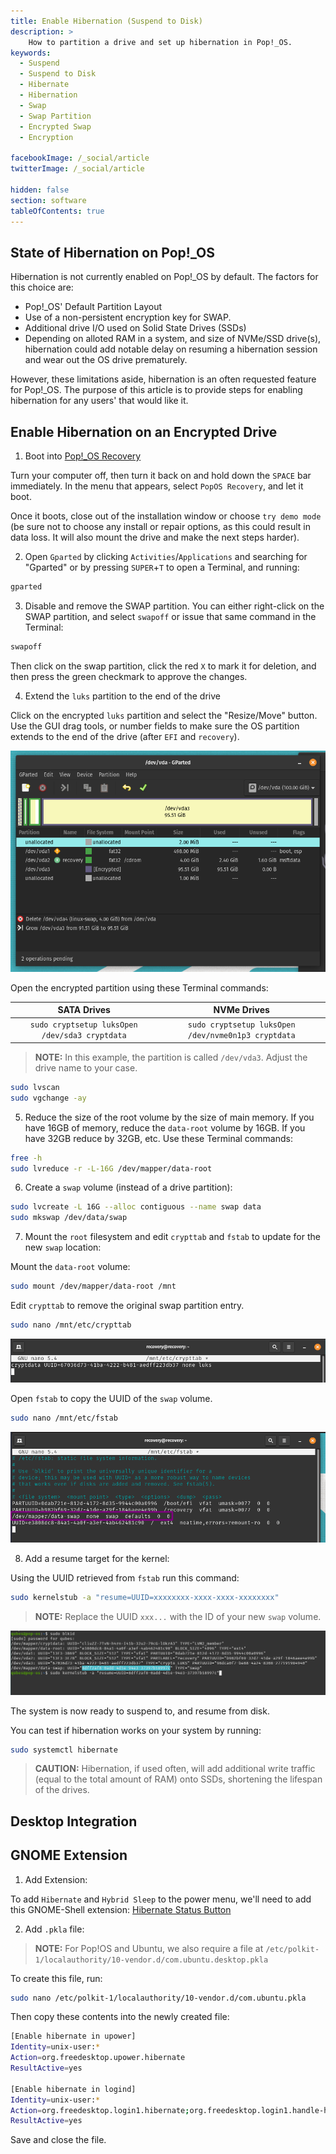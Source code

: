 ```yaml
---
title: Enable Hibernation (Suspend to Disk)
description: >
    How to partition a drive and set up hibernation in Pop!_OS.
keywords:
  - Suspend
  - Suspend to Disk
  - Hibernate
  - Hibernation
  - Swap
  - Swap Partition
  - Encrypted Swap
  - Encryption

facebookImage: /_social/article
twitterImage: /_social/article

hidden: false
section: software
tableOfContents: true
---
```


## State of Hibernation on Pop!_OS

Hibernation is not currently enabled on Pop!_OS by default. The factors for this choice are:

- Pop!_OS' Default Partition Layout
- Use of a non-persistent encryption key for SWAP.
- Additional drive I/O used on Solid State Drives (SSDs)
- Depending on alloted RAM in a system, and size of NVMe/SSD drive(s), hibernation could add notable delay on resuming a hibernation session and wear out the OS drive prematurely.

However, these limitations aside, hibernation is an often requested feature for Pop\!_OS. The purpose of this article is to provide steps for enabling hibernation for any users' that would like it.

## Enable Hibernation on an Encrypted Drive

1. Boot into [Pop!_OS Recovery](https://support.system76.com/articles/pop-recovery)

Turn your computer off, then turn it back on and hold down the `SPACE` bar immediately. In the menu that appears, select `PopOS Recovery`, and let it boot.

Once it boots, close out of the installation window or choose `try demo mode` (be sure not to choose any install or repair options, as this could result in data loss. It will also mount the drive and make the next steps harder).

2. Open `Gparted` by clicking `Activities`/`Applications` and searching for "Gparted" or by pressing `SUPER`+`T` to open a Terminal, and running: 

```bash
gparted
```

3. Disable and remove the SWAP partition. You can either right-click on the SWAP partition, and select `swapoff` or issue that same command in the Terminal:

```bash
swapoff
```

Then click on the swap partition, click the red `X` to mark it for deletion, and then press the green checkmark to approve the changes.

4. Extend the `luks` partition to the end of the drive 

Click on the encrypted `luks` partition and select the "Resize/Move" button. Use the GUI drag tools, or number fields to make sure the OS partition extends to the end of the drive (after `EFI` and `recovery`).

![gparted](/images/hibernation/gparted.png)

Open the encrypted partition using these Terminal commands:

| **SATA Drives**                                    | **NVMe Drives**                                   |
|:--------------------------------------------------:|:-------------------------------------------------:|
| `sudo cryptsetup luksOpen /dev/sda3 cryptdata`       | `sudo cryptsetup luksOpen /dev/nvme0n1p3 cryptdata` |

> **NOTE:** In this example, the partition is called `/dev/vda3`. Adjust the drive name to your case.

```bash
sudo lvscan
sudo vgchange -ay
```

5. Reduce the size of the root volume by the size of main memory. If you have 16GB of memory, reduce the `data-root` volume by 16GB. If you have 32GB reduce by 32GB, etc. Use these Terminal commands:

```bash
free -h
sudo lvreduce -r -L-16G /dev/mapper/data-root
```

6. Create a `swap` volume (instead of a drive partition):

```bash
sudo lvcreate -L 16G --alloc contiguous --name swap data
sudo mkswap /dev/data/swap
```

7. Mount the `root` filesystem and edit `crypttab` and `fstab` to update for the new `swap` location:

Mount the `data-root` volume:

```bash
sudo mount /dev/mapper/data-root /mnt
```

Edit `crypttab` to remove the original swap partition entry.

```bash
sudo nano /mnt/etc/crypttab
```

![crypttab](/images/hibernation/crypttab.png)

Open `fstab` to copy the UUID of the `swap` volume.

```bash
sudo nano /mnt/etc/fstab
```

![fstab](/images/hibernation/fstab.png)

8. Add a resume target for the kernel:

Using the UUID retrieved from `fstab` run this command:

```bash
sudo kernelstub -a "resume=UUID=xxxxxxxx-xxxx-xxxx-xxxxxxxx"
```

>**NOTE:** Replace the UUID `xxx...` with the ID of your new `swap` volume.


![blkid](/images/hibernation/blkid.png)

The system is now ready to suspend to, and resume from disk.

You can test if hibernation works on your system by running: 

```bash
sudo systemctl hibernate
```

>**CAUTION:** Hibernation, if used often, will add additional write traffic (equal to the total amount of RAM) onto SSDs, shortening the lifespan of the drives.

## Desktop Integration

## GNOME Extension

1. Add Extension:

To add `Hibernate` and `Hybrid Sleep` to the power menu, we'll need to add this GNOME-Shell extension: [Hibernate Status Button](https://extensions.gnome.org/extension/755/hibernate-status-button/)

2. Add `.pkla` file:

>**NOTE:** For Pop!OS and Ubuntu, we also require a file at `/etc/polkit-1/localauthority/10-vendor.d/com.ubuntu.desktop.pkla` 

To create this file, run: 

```bash
sudo nano /etc/polkit-1/localauthority/10-vendor.d/com.ubuntu.pkla
```

Then copy these contents into the newly created file:

```bash
[Enable hibernate in upower]
Identity=unix-user:*
Action=org.freedesktop.upower.hibernate
ResultActive=yes

[Enable hibernate in logind]
Identity=unix-user:*
Action=org.freedesktop.login1.hibernate;org.freedesktop.login1.handle-hibernate-key;org.freedesktop.login1;org.freedesktop.login1.hibernate-multiple-sessions;org.freedesktop.login1.hibernate-ignore-inhibit
ResultActive=yes
```

Save and close the file.
